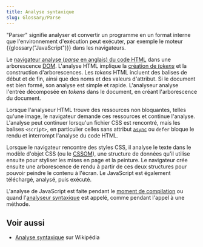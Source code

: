 ```yaml
---
title: Analyse syntaxique
slug: Glossary/Parse
---
```


"Parser" signifie analyser et convertir un programme en un format interne que l'environnement d'exécution peut exécuter, par exemple le moteur {{glossary("JavaScript")}} dans les navigateurs.

Le [navigateur analyse (<i lang="en">parse</i> en anglais) du code HTML](/fr/docs/Learn/HTML) dans une arborescence [DOM](/fr/docs/Glossary/DOM). L'analyse HTML implique la [création de <i lang="en">tokens</i>](/fr/docs/Web/API/DOMTokenList) et la construction d'arborescences. Les <i lang="en">tokens</i> HTML incluent des balises de début et de fin, ainsi que des noms et des valeurs d'attribut. Si le document est bien formé, son analyse est simple et rapide. L'analyseur analyse l'entrée décomposée en <i lang="en">tokens</i> dans le document, en créant l'arborescence du document.

Lorsque l'analyseur HTML trouve des ressources non bloquantes, telles qu'une image, le navigateur demande ces ressources et continue l'analyse. L'analyse peut continuer lorsqu'un fichier CSS est rencontré, mais les balises `<script>`, en particulier celles sans attribut [`async`](/fr/docs/Web/JavaScript/Reference/Statements/async_function) ou `defer` bloque le rendu et interrompt l'analyse du code HTML.

Lorsque le navigateur rencontre des styles CSS, il analyse le texte dans le modèle d'objet CSS (ou le [CSSOM](/fr/docs/Glossary/CSSOM)), une structure de données qu'il utilise ensuite pour styliser les mises en page et la peinture. Le navigateur crée ensuite une arborescence de rendu à partir de ces deux structures pour pouvoir peindre le contenu à l'écran. Le JavaScript est également téléchargé, analysé, puis exécuté.

L'analyse de JavaScript est faite pendant le [moment de compilation](/fr/docs/Glossary/Compile_time) ou quand l'[analyseur syntaxique](/fr/docs/Glossary/Parser) est appelé, comme pendant l'appel à une méthode.

## Voir aussi

- [Analyse syntaxique](https://fr.wikipedia.org/wiki/Analyse_syntaxique) sur Wikipédia
